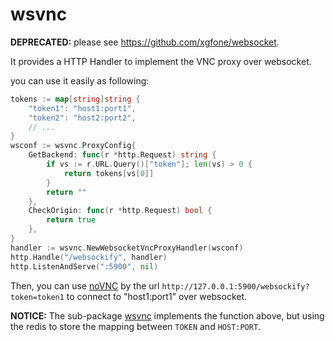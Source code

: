 # wsvnc

**DEPRECATED:** please see https://github.com/xgfone/websocket.

It provides a HTTP Handler to implement the VNC proxy over websocket.

you can use it easily as following:

```go
tokens := map[string]string {
	"token1": "host1:port1",
	"token2": "host2:port2",
	// ...
}
wsconf := wsvnc.ProxyConfig{
	GetBackend: func(r *http.Request) string {
		if vs := r.URL.Query()["token"]; len(vs) > 0 {
			return tokens[vs[0]]
		}
		return ""
	},
	CheckOrigin: func(r *http.Request) bool {
		return true
	},
}
handler := wsvnc.NewWebsocketVncProxyHandler(wsconf)
http.Handle("/websockify", handler)
http.ListenAndServe(":5900", nil)
```

Then, you can use [noVNC](https://github.com/novnc/noVNC) by the url `http://127.0.0.1:5900/websockify?token=token1` to connect to "host1:port1" over websocket.

**NOTICE:** The sub-package [wsvnc](https://github.com/xgfone/wsvnc/tree/master/wsvnc) implements the function above, but using the redis to store the mapping between `TOKEN` and `HOST:PORT`.
